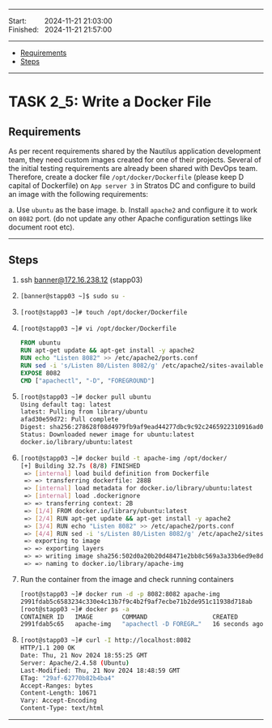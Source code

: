
------------------------------

Start: &nbsp;&nbsp;&nbsp;&nbsp;&nbsp;&nbsp;&nbsp;&nbsp;2024-11-21 21:03:00   
Finished: &nbsp;&nbsp;2024-11-21 21:57:00

------------------------------

- [Requirements](#requirements)
- [Steps](#steps)

------------------------------

# TASK 2_5: Write a Docker File

## Requirements

As per recent requirements shared by the Nautilus application development team, they need custom images created for one of their projects.
Several of the initial testing requirements are already been shared with DevOps team.
Therefore, create a docker file `/opt/docker/Dockerfile` (please keep D capital of Dockerfile) on `App server 3` in Stratos DC and configure to build an image with the following requirements:

a. Use `ubuntu` as the base image.
b. Install `apache2` and configure it to work on `8082` port. (do not update any other Apache configuration settings like document root etc).

------------------------------

## Steps
1. ssh banner@172.16.238.12 (stapp03)
2. ```bash
   [banner@stapp03 ~]$ sudo su -
   ```
3. ```bash
   [root@stapp03 ~]# touch /opt/docker/Dockerfile
   ```
5. ```bash
   [root@stapp03 ~]# vi /opt/docker/Dockerfile
   ```
   
   ```dockerfile
   FROM ubuntu
   RUN apt-get update && apt-get install -y apache2
   RUN echo "Listen 8082" >> /etc/apache2/ports.conf
   RUN sed -i 's/Listen 80/Listen 8082/g' /etc/apache2/sites-available/000-default.conf
   EXPOSE 8082
   CMD ["apachectl", "-D", "FOREGROUND"]
   ```
6. ```bash
   [root@stapp03 ~]# docker pull ubuntu
   Using default tag: latest
   latest: Pulling from library/ubuntu
   afad30e59d72: Pull complete 
   Digest: sha256:278628f08d4979fb9af9ead44277dbc9c92c2465922310916ad0c46ec9999295
   Status: Downloaded newer image for ubuntu:latest
   docker.io/library/ubuntu:latest
   ```
7. ```bash
   [root@stapp03 ~]# docker build -t apache-img /opt/docker/
   [+] Building 32.7s (8/8) FINISHED                                                                           docker:default
    => [internal] load build definition from Dockerfile                                                                  0.0s
    => => transferring dockerfile: 288B                                                                                  0.0s
    => [internal] load metadata for docker.io/library/ubuntu:latest                                                      0.0s
    => [internal] load .dockerignore                                                                                     0.0s
    => => transferring context: 2B                                                                                       0.0s
    => [1/4] FROM docker.io/library/ubuntu:latest                                                                        0.0s
    => [2/4] RUN apt-get update && apt-get install -y apache2                                                           20.7s
    => [3/4] RUN echo "Listen 8082" >> /etc/apache2/ports.conf                                                           2.8s 
    => [4/4] RUN sed -i 's/Listen 80/Listen 8082/g' /etc/apache2/sites-available/000-default.conf                        4.8s 
    => exporting to image                                                                                                4.3s 
    => => exporting layers                                                                                               4.3s 
    => => writing image sha256:502d0a20b20d48471e2bb8c569a3a33b6ed9e8d03ef187343bd16ab52bc95ccf                          0.0s 
    => => naming to docker.io/library/apache-img
   ```
8. Run the container from the image and check running containers
   ```bash
   [root@stapp03 ~]# docker run -d -p 8082:8082 apache-img
   2991fdab5c6583234c330e4c13b7f9c4b2f9af7ecbe71b2de951c11938d718ab
   [root@stapp03 ~]# docker ps -a
   CONTAINER ID   IMAGE        COMMAND                  CREATED          STATUS         PORTS                    NAMES
   2991fdab5c65   apache-img   "apachectl -D FOREGR…"   16 seconds ago   Up 7 seconds   0.0.0.0:8082->8082/tcp   loving_pasteur
   ```
9. 
   ```bash
   [root@stapp03 ~]# curl -I http://localhost:8082
   HTTP/1.1 200 OK
   Date: Thu, 21 Nov 2024 18:55:25 GMT
   Server: Apache/2.4.58 (Ubuntu)
   Last-Modified: Thu, 21 Nov 2024 18:48:59 GMT
   ETag: "29af-62770b82b4ba4"
   Accept-Ranges: bytes
   Content-Length: 10671
   Vary: Accept-Encoding
   Content-Type: text/html
   ```

   [//]: # (You have successfully completed the challenge. Results have been saved. Ref ID:64072036741b204d59fbe9c8)
------------------------------
